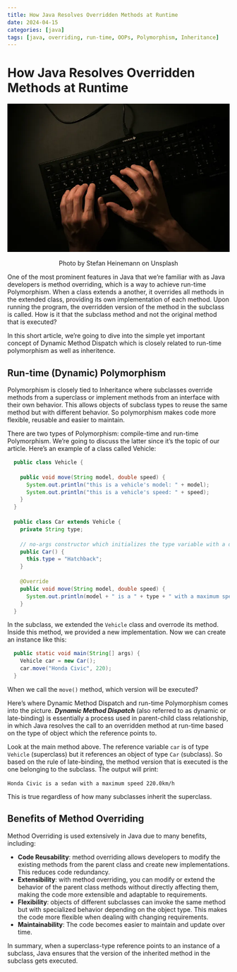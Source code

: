 ```yaml
---
title: How Java Resolves Overridden Methods at Runtime
date: 2024-04-15
categories: [java]
tags: [java, overriding, run-time, OOPs, Polymorphism, Inheritance]
---
```


# How Java Resolves Overridden Methods at Runtime
![img_1.png](img_1.png)
<p style="text-align: center;">Photo by Stefan Heinemann on Unsplash</p>

One of the most prominent features in Java that we’re familiar with as Java developers is method overriding, which is a way to achieve run-time Polymorphism. When a class extends a another, it overrides all methods in the extended class, providing its own implementation of each method. Upon running the program, the overridden version of the method in the subclass is called. How is it that the subclass method and not the original method that is executed?

In this short article, we’re going to dive into the simple yet important concept of Dynamic Method Dispatch which is closely related to run-time polymorphism as well as inheritence.

## Run-time (Dynamic) Polymorphism
Polymorphism is closely tied to Inheritance where subclasses override methods from a superclass or implement methods from an interface with their own behavior. This allows objects of subclass types to reuse the same method but with different behavior. So polymorphism makes code more flexible, reusable and easier to maintain.

There are two types of Polymorphism: compile-time and run-time Polymorphism. We’re going to discuss the latter since it’s the topic of our article. Here’s an example of a class called Vehicle:

```java
  public class Vehicle {

    public void move(String model, double speed) {
      System.out.println("this is a vehicle's model: " + model);
      System.out.println("this is a vehicle's speed: " + speed);
    }
  }

  public class Car extends Vehicle {
    private String type;
  
    // no-args constructor which initializes the type variable with a default value
    public Car() {
      this.type = "Hatchback";
    }
  
    @Override
    public void move(String model, double speed) {
      System.out.println(model + " is a " + type + " with a maximum speed of " + speed + "km/h");
    }
  }
```

In the subclass, we extended the `Vehicle` class and overrode its method. Inside this method, we provided a new implementation. Now we can create an instance like this:

```java
  public static void main(String[] args) {
    Vehicle car = new Car();
    car.move("Honda Civic", 220);
  }

```
When we call the `move()` method, which version will be executed?

Here’s where Dynamic Method Dispatch and run-time Polymorphism comes into the picture. _**Dynamic Method Dispatch**_ (also referred to as dynamic or late-binding) is essentially a process used in parent-child class relationship, in which Java resolves the call to an overridden method at run-time based on the type of object which the reference points to.

Look at the main method above. The reference variable `car` is of type `Vehicle` (superclass) but it references an object of type `Car` (subclass). 
So based on the rule of late-binding, the method version that is executed is the one belonging to the subclass. The output will print:

`Honda Civic is a sedan with a maximum speed 220.0km/h`

This is true regardless of how many subclasses inherit the superclass.

## Benefits of Method Overriding
Method Overriding is used extensively in Java due to many benefits, including:

- **Code Reusability**: method overriding allows developers to modify the existing methods from the parent class and create new implementations. This reduces code redundancy.
- **Extensibility**: with method overriding, you can modify or extend the behavior of the parent class methods without directly affecting them, making the code more extensible and adaptable to requirements.
- **Flexibility**: objects of different subclasses can invoke the same method but with specialized behavior depending on the object type. This makes the code more flexible when dealing with changing requirements.
- **Maintainability**: The code becomes easier to maintain and update over time.

In summary, when a superclass-type reference points to an instance of a subclass, Java ensures that the version of the inherited method in the subclass gets executed.
